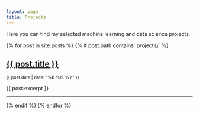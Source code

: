```yaml
---
layout: page
title: Projects
---
```


Here you can find my selected machine learning and data science projects.

{% for post in site.posts %}
  {% if post.path contains 'projects/' %}
  <h2><a href="{{ post.url }}">{{ post.title }}</a></h2>
  <p><small>{{ post.date | date: "%B %d, %Y" }}</small></p>
  <p>{{ post.excerpt }}</p>
  <hr>
  {% endif %}
{% endfor %}
